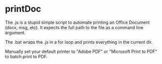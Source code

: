 # printDoc

The .js is a stupid simple script to automate printing an Office Document (docx, msg, etc).  It expects the full path to the file as a command line argument.

The .bat wraps the .js in a for loop and prints everything in the current dir.

Manually set your default printer to "Adobe PDF" or "Microsoft Print to PDF" to batch print to PDF.
